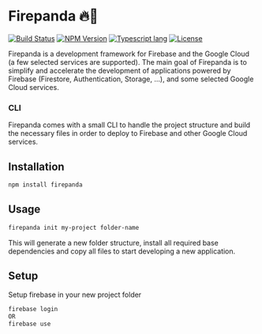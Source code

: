 # Firepanda 🔥🐼

[![Build Status](https://api.travis-ci.org/polysign/firepanda.svg?branch=master)](https://travis-ci.com/polysign/firepanda)
[![NPM Version](https://img.shields.io/npm/v/firepanda.svg?style=flat)](https://www.npmjs.com/package/firepanda)
[![Typescript lang](https://img.shields.io/badge/Language-Typescript-Blue.svg)](https://www.typescriptlang.org)
[![License](https://img.shields.io/npm/l/firepanda.svg?style=flat)](https://www.npmjs.com/package/firepanda)

Firepanda is a development framework for Firebase and the Google Cloud (a few selected services are supported). The main goal of Firepanda is to simplify and accelerate the development of applications powered by Firebase (Firestore, Authentication, Storage, ...), and some selected Google Cloud services.

### CLI

Firepanda comes with a small CLI to handle the project structure and build the necessary files in order to deploy to Firebase and other Google Cloud services.

## Installation

```bash
npm install firepanda
```

## Usage

```bash
firepanda init my-project folder-name
```

This will generate a new folder structure, install all required base dependencies and copy all files to start developing a new application.

## Setup

Setup firebase in your new project folder

```bash
firebase login
OR
firebase use
```

### 
